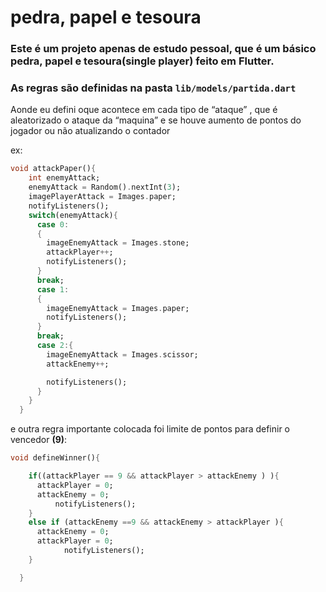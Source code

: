 # pedra, papel e tesoura

### Este é um projeto apenas de estudo pessoal, que é um básico pedra, papel e tesoura(single player) feito em Flutter.

### As regras são definidas na pasta `lib/models/partida.dart`

Aonde eu defini oque acontece em cada tipo de “ataque” , que é aleatorizado o ataque da “maquina” e se houve aumento de pontos do jogador ou não atualizando o contador

ex:

```dart
void attackPaper(){
    int enemyAttack;
    enemyAttack = Random().nextInt(3);
    imagePlayerAttack = Images.paper;
    notifyListeners();
    switch(enemyAttack){
      case 0:
      {
        imageEnemyAttack = Images.stone;
        attackPlayer++;
        notifyListeners();
      }
      break;
      case 1:
      {
        imageEnemyAttack = Images.paper;
        notifyListeners();
      }
      break;
      case 2:{
        imageEnemyAttack = Images.scissor;
        attackEnemy++;

        notifyListeners();
      }
    }
  }
```

e outra regra importante colocada foi limite de pontos para definir o vencedor **(9)**:

```dart
void defineWinner(){

    if((attackPlayer == 9 && attackPlayer > attackEnemy ) ){
      attackPlayer = 0;
      attackEnemy = 0;
		  notifyListeners();
    } 
    else if (attackEnemy ==9 && attackEnemy > attackPlayer ){
      attackEnemy = 0;
      attackPlayer = 0;
			notifyListeners();
    }

  }
```